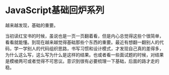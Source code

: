 # JavaScript基础回炉系列

越来越发现，基础的重要。

当初读红宝书的时候，虽说也是一页一页翻着看，但是内心总觉得这些个很简单，看看就能懂。到现在越来越觉得基础那些个东西的重要。最近有想翻一翻别人的代码，学一学别人的代码组织思路，书写习惯和设计模式，才发现自己真的差得多，为什么这么写，这么写为什么是这样的结果。也或者看一些面试题的时候，对结果是模棱两可或者觉得不可思议。意识到很有必要梳理一下基础，后面的路才走的稳。